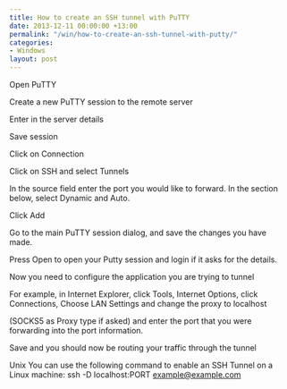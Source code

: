 ```yaml
---
title: How to create an SSH tunnel with PuTTY
date: 2013-12-11 00:00:00 +13:00
permalink: "/win/how-to-create-an-ssh-tunnel-with-putty/"
categories:
- Windows
layout: post
---
```


Open PuTTY

Create a new PuTTY session to the remote server

Enter in the server details

Save session

Click on Connection

Click on SSH and select Tunnels

In the source field enter the port you would like to forward.  In the section below, select Dynamic and Auto.

Click Add

Go to the main PuTTY session dialog, and save the changes you have made.

Press Open to open your Putty session and login if it asks for the details.

Now you need to configure the application you are trying to tunnel

For example, in Internet Explorer, click Tools, Internet Options, click Connections, Choose LAN Settings and change the proxy to localhost

(SOCKS5 as Proxy type if asked) and enter the port that you were forwarding into the port information.

Save and you should now be routing your traffic through the tunnel

Unix
You can use the following command to enable an SSH Tunnel on a Linux machine:
ssh -D localhost:PORT example@example.com
